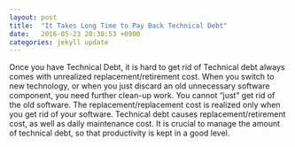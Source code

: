 ```yaml
---
layout: post
title:  "It Takes Long Time to Pay Back Technical Debt"
date:   2016-05-23 20:38:53 +0900
categories: jekyll update
---
```

Once you have Technical Debt, it is hard to get rid of
Technical debt always comes with unrealized replacement/retirement cost.
When you switch to new technology, or when you just discard an old unnecessary software component, you need further clean-up work. You cannot “just” get rid of the old software.
The replacement/replacement cost is realized only when you get rid of your software.
Technical debt causes replacement/retirement cost, as well as daily maintenance cost. It is crucial to manage the amount of technical debt, so that productivity is kept in a good level.